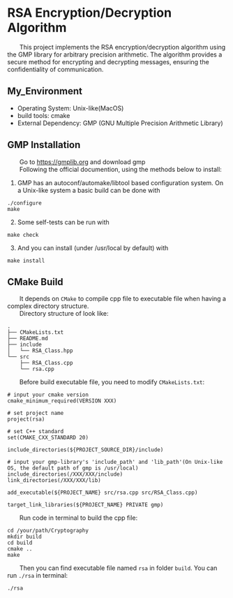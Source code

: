 # RSA Encryption/Decryption Algorithm

&emsp;&emsp;This project implements the RSA encryption/decryption algorithm using the GMP library for arbitrary precision arithmetic. The algorithm provides a secure method for encrypting and decrypting messages, ensuring the confidentiality of communication.

## My_Environment

- Operating System: Unix-like(MacOS)  
- build tools: cmake  
- External Dependency: GMP (GNU Multiple Precision Arithmetic Library)  

## GMP Installation

&emsp;&emsp;Go to https://gmplib.org and download gmp  
&emsp;&emsp;Following the official documention, using the methods below to install:  

1. GMP has an autoconf/automake/libtool based configuration system. On a Unix-like system a basic build can be done with  
```
./configure
make
```
2. Some self-tests can be run with  
```
make check
```
3. And you can install (under /usr/local by default) with  
```
make install
```

## CMake Build
&emsp;&emsp;It depends on `CMake` to compile cpp file to executable file when having a complex directory structure.  
&emsp;&emsp;Directory structure of look like:  
```
.
├── CMakeLists.txt
├── README.md
├── include
│   └── RSA_Class.hpp
└── src
    ├── RSA_Class.cpp
    └── rsa.cpp
```
&emsp;&emsp;Before build executable file, you need to modify `CMakeLists.txt`:  
```
# input your cmake version
cmake_minimum_required(VERSION XXX)

# set project name
project(rsa)

# set C++ standard
set(CMAKE_CXX_STANDARD 20)

include_directories(${PROJECT_SOURCE_DIR}/include)

# input your gmp-library's 'include_path' and 'lib_path'(On Unix-like OS, the default path of gmp is /usr/local)
include_directories(/XXX/XXX/include)
link_directories(/XXX/XXX/lib)

add_executable(${PROJECT_NAME} src/rsa.cpp src/RSA_Class.cpp)

target_link_libraries(${PROJECT_NAME} PRIVATE gmp)
```
&emsp;&emsp;Run code in terminal to build the cpp file:
```
cd /your/path/Cryptography
mkdir build
cd build
cmake ..
make
```
&emsp;&emsp;Then you can find executable file named `rsa` in folder `build`. You can run `./rsa` in terminal:
```
./rsa
```



